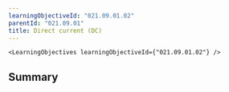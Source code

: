 ```yaml
---
learningObjectiveId: "021.09.01.02"
parentId: "021.09.01"
title: Direct current (DC)
---
```


```tsx eval
<LearningObjectives learningObjectiveId={"021.09.01.02"} />
```

## Summary
